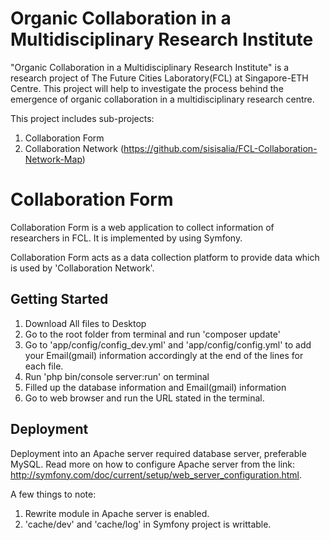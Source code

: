 # Organic Collaboration in a Multidisciplinary Research Institute

"Organic Collaboration in a Multidisciplinary Research Institute" is a research project of The Future Cities Laboratory(FCL) at Singapore-ETH Centre. This project will help to investigate the process behind the emergence of organic collaboration in a multidisciplinary research centre.

This project includes sub-projects: 
1. Collaboration Form
2. Collaboration Network (https://github.com/sisisalia/FCL-Collaboration-Network-Map)

# Collaboration Form
Collaboration Form is a web application to collect information of researchers in FCL. It is implemented by using Symfony.

Collaboration Form acts as a data collection platform to provide data which is used by 'Collaboration Network'.

## Getting Started

1. Download All files to Desktop
2. Go to the root folder from terminal and run 'composer update'
3. Go to 'app/config/config_dev.yml' and 'app/config/config.yml' to add your Email(gmail) information accordingly at the end of the lines for each file.
4. Run 'php  bin/console server:run' on terminal
5. Filled up the database information and Email(gmail) information
6. Go to web browser and run the URL stated in the terminal.

## Deployment

Deployment into an Apache server required database server, preferable MySQL. Read more on how to configure Apache server from the link: http://symfony.com/doc/current/setup/web_server_configuration.html.

A few things to note:
1. Rewrite module in Apache server is enabled.
2. 'cache/dev' and 'cache/log' in Symfony project is writtable.
